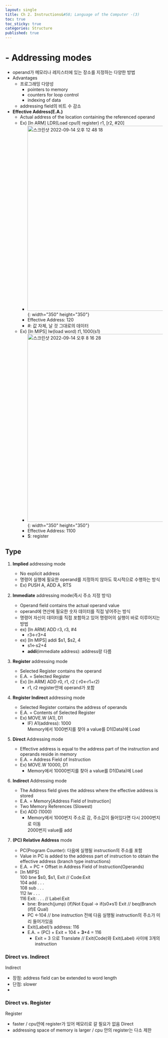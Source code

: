 ```yaml
---
layout: single
title: Ch 2. Instructions&#58; Language of the Computer -(3)
toc: true
toc_sticky: true
categories: Structure
published: true
---
```


# - Addressing modes
* operand가 메모리나 레지스터에 있는 장소를 지정하는 다양한 방법
* Advantages
    * 프로그래밍 다양성
        * pointers to memory
        * counters for loop control
        * indexing of data
    * addressing field의 비트 수 감소
* **Effective Address(E.A.)**
    * Actual address of the location containing the referenced operand
    * Ex) \[In ARM\]  LDR(Load cpu의 register) r1, [r2, #20]
        * <img width="592" alt="스크린샷 2022-09-14 오후 12 48 18" src="https://user-images.githubusercontent.com/63464299/190156153-f3ef6bc6-da03-4e74-968a-9c510f079f4e.png">{: width="350" height="350"}
        * Effective Address: 120
        * #: 값 자체, 날 것 그대로의 데이터
    * Ex) \[In MIPS\]  lw(load word) $t1, 1000($s1)
        * <img width="601" alt="스크린샷 2022-09-14 오후 8 16 28" src="https://user-images.githubusercontent.com/63464299/190156160-1e9df0c9-6359-408a-8a17-de849033c2b0.png">{: width="350" height="350"}
        * Effective Address: 1100
        * $: register

## Type 

1. **Implied** addressing mode 
	* No explicit address
	* 명령어 실행에 필요한 operand를 지정하지 않아도 묵시적으로 수행하는 방식
	* Ex) PUSH A, ADD A, RTS 
	
2. **Immediate** addressing mode(즉시 주소 지정 방식)
	* Operand field contains the actual operand value 
	* operand에 연산에 필요한 숫자 데이터를 직접 넣어주는 방식
	* 명령어 자신이 데이터를 직접 포함하고 있어 명령어의 실행이 바로 이루어지는 방법
	* ex) \[In ARM\] ADD r3, r3, #4
	  * r3←r3+4
	* ex) \[In MIPS\] addi $s1, $s2, 4
		* s1←s2+4
		* **addi**(immediate address): address랑 다름
		
3. **Register** addressing mode
	* Selected Register contains the operand
	* E.A. = Selected Register
	* Ex) \[In ARM\] ADD r0, r1, r2 ( r0←r1+r2)
		* r1, r2 register안에 operand가 포함
4. **Register Indirect** addressing mode
	* Selected Register contains the address of operands
	* E.A. = Contents of Selected Register
	* Ex) MOVE.W (A1), D1
		* IF) A1(address): 1000<br/>
		 	Memory에서 1000번지를 찾아 a value를 D1(Data)에 Load
5. **Direct** Addressing mode
	* Effective address is equal to the address part of the instruction and operands reside in memory
	* E.A. = Address Field of Instruction
	* Ex) MOVE.W 10000, D1
		* Memory에서 10000번지를 찾아 a value를 D1(Data)에 Load
6. **Indirect** Addressing mode
	* The Address field gives the address where the effective address is stored
	* E.A. = Memory[Address Field of Instruction]
	* Two Memory References (Slowest)
	* Ex) ADD (1000)
		* Memory에서 1000번지 주소로 감, 주소값이 들어있다면 다시 2000번지로 이동
		   <br/> 2000번지 value를 add
7. **(PC) Relative Address** mode
	* PC(Program Counter): 다음에 실행될 instruction의 주소를 포함
	* Value in PC is added to the address part of instruction to obtain the effective address (branch type instructions)
	* E.A. = PC + Offset in Address Field of Instruction(Operands)
	* \[In MIPS\]<br/>
		100     bne $s0, $s1, Exit // Code:Exit<br/>
    104     add . . .<br/>
		108     sub . . .<br/>
		112     lw  . . .<br/>
		116   Exit: . . . // Label:Exit<br/>
		* bne: Branch(jump) (if)Not Equal → if($s0≠$s1) Exit // beq(Branch (if)E Qual)
		* PC ←104 // bne instruction 전에 다음 실행될 instruction의 주소가 미리 들어가있음
		* Exit(Label)’s address: 116
		* E.A. = (PC) + Exit = 104 + **3***4 = 116
			* Exit = 3 으로 Translate // Exit(Code)와 Exit(Label) 사이에 3개의 instruction

### Direct vs. Indirect
Indirect
* 장점: address field can be extended to word length
* 단점: slower
* 
### Direct vs. Register
Register
* faster / cpu안에 register가 있어 메모리로 갈 필요가 없음
Direct
* addressing space of memory is larger / cpu 안의 register는 다소 제한

